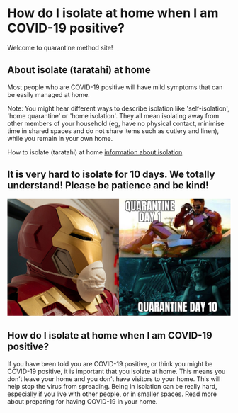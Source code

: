 # How do I isolate at home when I am COVID-19 positive?

Welcome to quarantine method site!

## About isolate (taratahi) at home

Most people who are COVID-19 positive will have mild symptoms that can be easily managed at home.

Note: You might hear different ways to describe isolation like 'self-isolation', 'home quarantine' or 'home isolation'. They all mean isolating away from other members of your household (eg, have no physical contact, minimise time in shared spaces and do not share items such as cutlery and linen), while you remain in your own home.

How to isolate (taratahi) at home [information about isolation](https://www.healthnavigator.org.nz/health-a-z/c/covid-19-positive-how-to-quarantine-at-home/)

## It is very hard to isolate for 10 days. We totally understand! Please be patience and be kind!

![](MyMeme-ironMan.jpeg)

## How do I isolate at home when I am COVID-19 positive?

If you have been told you are COVID-19 positive, or think you might be COVID-19 positive, it is important that you isolate at home. This means you don’t leave your home and you don’t have visitors to your home. This will help stop the virus from spreading. Being in isolation can be really hard, especially if you live with other people, or in smaller spaces. Read more about preparing for having COVID-19 in your home.